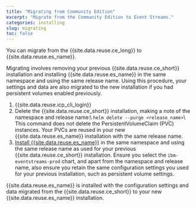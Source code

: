 ```yaml
---
title: "Migrating from Community Edition"
excerpt: "Migrate from the Community Edition to Event Streams."
categories: installing
slug: migrating
toc: false
---
```


You can migrate from the {{site.data.reuse.ce_long}} to {{site.data.reuse.es_name}}.

Migrating involves removing your previous {{site.data.reuse.ce_short}} installation and installing {{site.data.reuse.es_name}} in the same namespace and using the same release name. Using this procedure,
your settings and data are also migrated to the new installation if you had persistent volumes enabled previously.

1. {{site.data.reuse.icp_cli_login}}
2. Delete the {{site.data.reuse.ce_short}} installation, making a note of the namespace and release name:\\
   `helm delete --purge <release_name>`\\
This command does not delete the PersistentVolumeClaim (PVC) instances. Your PVCs are reused in your new {{site.data.reuse.es_name}} installation with the same release name.
3. [Install {{site.data.reuse.es_name}}](../installing) in the same namespace and using the same release name as used for your previous  {{site.data.reuse.ce_short}} installation. Ensure you select the `ibm-eventstreams-prod` chart, and apart from the namespace and release name, also ensure you retain the same configuration settings you used for your previous installation, such as persistent volume settings.

{{site.data.reuse.es_name}} is installed with the configuration settings and data migrated from the {{site.data.reuse.ce_short}} to your new {{site.data.reuse.es_name}} installation.
